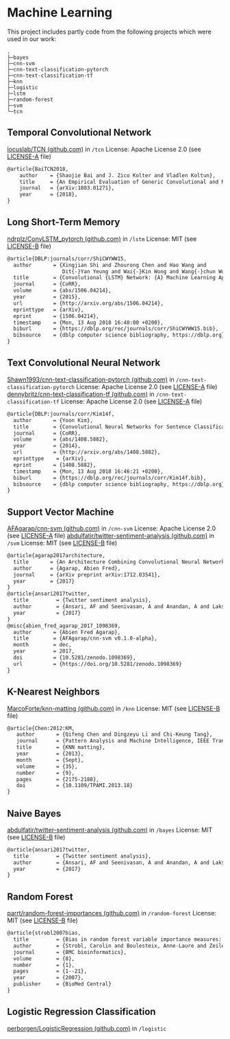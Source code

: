 # Machine Learning

This project includes partly code from the following projects which were used in our work:

```
.
├─bayes
├─cnn-svm
├─cnn-text-classification-pytorch
├─cnn-text-classification-tf
├─knn
├─logistic
├─lstm
├─random-forest
├─svm
└─tcn
```

## Temporal Convolutional Network

[locuslab/TCN (github.com)](https://github.com/locuslab/TCN) in `/tcn`
License: Apache License 2.0 (see [LICENSE-A](./LICENSE-A) file)

```tex
@article{BaiTCN2018,
    author    = {Shaojie Bai and J. Zico Kolter and Vladlen Koltun},
    title     = {An Empirical Evaluation of Generic Convolutional and Recurrent Networks for Sequence Modeling},
    journal   = {arXiv:1803.01271},
    year      = {2018},
}
```

## Long Short-Term Memory

[ndrplz/ConvLSTM_pytorch (github.com)](https://github.com/ndrplz/ConvLSTM_pytorch) in `/lstm`
License: MIT (see [LICENSE-B](./LICENSE-B) file)

```tex
@article{DBLP:journals/corr/ShiCWYWW15,
  author       = {Xingjian Shi and Zhourong Chen and Hao Wang and
                  Dit{-}Yan Yeung and Wai{-}Kin Wong and Wang{-}chun Woo},
  title        = {Convolutional {LSTM} Network: {A} Machine Learning Approach for Precipitation Nowcasting},
  journal      = {CoRR},
  volume       = {abs/1506.04214},
  year         = {2015},
  url          = {http://arxiv.org/abs/1506.04214},
  eprinttype   = {arXiv},
  eprint       = {1506.04214},
  timestamp    = {Mon, 13 Aug 2018 16:48:00 +0200},
  biburl       = {https://dblp.org/rec/journals/corr/ShiCWYWW15.bib},
  bibsource    = {dblp computer science bibliography, https://dblp.org}
}
```

## Text Convolutional Neural Network

[Shawn1993/cnn-text-classification-pytorch (github.com)](https://github.com/Shawn1993/cnn-text-classification-pytorch) in `/cnn-text-classification-pytorch` 
License: Apache License 2.0 (see [LICENSE-A](./LICENSE-A) file)
[dennybritz/cnn-text-classification-tf (github.com)](https://github.com/dennybritz/cnn-text-classification-tf) in `/cnn-text-classification-tf`
License: Apache License 2.0 (see [LICENSE-A](./LICENSE-A) file)

```tex
@article{DBLP:journals/corr/Kim14f,
  author       = {Yoon Kim},
  title        = {Convolutional Neural Networks for Sentence Classification},
  journal      = {CoRR},
  volume       = {abs/1408.5882},
  year         = {2014},
  url          = {http://arxiv.org/abs/1408.5882},
  eprinttype    = {arXiv},
  eprint       = {1408.5882},
  timestamp    = {Mon, 13 Aug 2018 16:46:21 +0200},
  biburl       = {https://dblp.org/rec/journals/corr/Kim14f.bib},
  bibsource    = {dblp computer science bibliography, https://dblp.org}
}
```

## Support Vector Machine

[AFAgarap/cnn-svm (github.com)](https://github.com/AFAgarap/cnn-svm) in `/cnn-svm`
License: Apache License 2.0 (see [LICENSE-A](./LICENSE-A) file)
[abdulfatir/twitter-sentiment-analysis (github.com)](https://github.com/abdulfatir/twitter-sentiment-analysis) in `/svm`
License: MIT (see [LICENSE-B](./LICENSE-B) file)

```tex
@article{agarap2017architecture,
  title       = {An Architecture Combining Convolutional Neural Network (CNN) and Support Vector Machine (SVM) for Image Classification},
  author      = {Agarap, Abien Fred},
  journal     = {arXiv preprint arXiv:1712.03541},
  year        = {2017}
}
@article{ansari2017twitter,
  title			= {Twitter sentiment analysis},
  author		= {Ansari, AF and Seenivasan, A and Anandan, A and Lakshmanan, R},
  year			= {2017}
}
@misc{abien_fred_agarap_2017_1098369,
  author       = {Abien Fred Agarap},
  title        = {AFAgarap/cnn-svm v0.1.0-alpha},
  month        = dec,
  year         = 2017,
  doi          = {10.5281/zenodo.1098369},
  url          = {https://doi.org/10.5281/zenodo.1098369}
}
```

## K-Nearest Neighbors

[MarcoForte/knn-matting (github.com)](https://github.com/MarcoForte/knn-matting) in `/knn`
License: MIT (see [LICENSE-B](./LICENSE-B) file)

```tex
@article{Chen:2012:KM,
   author		= {Qifeng Chen and Dingzeyu Li and Chi-Keung Tang},
   journal		= {Pattern Analysis and Machine Intelligence, IEEE Transactions on},
   title		= {KNN matting},
   year			= {2013},
   month		= {Sept},
   volume		= {35},
   number		= {9},
   pages		= {2175-2188},
   doi			= {10.1109/TPAMI.2013.18}
}
```

## Naive Bayes

[abdulfatir/twitter-sentiment-analysis (github.com)](https://github.com/abdulfatir/twitter-sentiment-analysis) in `/bayes`
License: MIT (see [LICENSE-B](./LICENSE-B) file)

```tex
@article{ansari2017twitter,
  title			= {Twitter sentiment analysis},
  author		= {Ansari, AF and Seenivasan, A and Anandan, A and Lakshmanan, R},
  year			= {2017}
}
```

## Random Forest

[parrt/random-forest-importances (github.com)](https://github.com/parrt/random-forest-importances) in `/random-forest`
License: MIT (see [LICENSE-B](./LICENSE-B) file)

```tex
@article{strobl2007bias,
  title			= {Bias in random forest variable importance measures: Illustrations, sources and a solution},
  author		= {Strobl, Carolin and Boulesteix, Anne-Laure and Zeileis, Achim and Hothorn, Torsten},
  journal		= {BMC bioinformatics},
  volume		= {8},
  number		= {1},
  pages			= {1--21},
  year			= {2007},
  publisher		= {BioMed Central}
}
```

## Logistic Regression Classification

[perborgen/LogisticRegression (github.com)](https://github.com/perborgen/LogisticRegression) in `/logistic`
